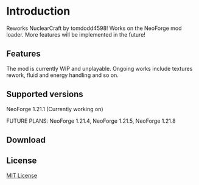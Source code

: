 # Introduction
Reworks NuclearCraft by tomdodd4598! Works on the NeoForge mod loader. More features will be implemented in the future!
## Features
The mod is currently WIP and unplayable. Ongoing works include textures rework, fluid and energy handling and so on.
## Supported versions
NeoForge 1.21.1 (Currently working on)

FUTURE PLANS: NeoForge 1.21.4, NeoForge 1.21.5, NeoForge 1.21.8
## Download

## License
[MIT License](./LICENSE)
